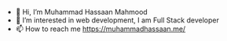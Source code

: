 - 👋 Hi, I’m Muhammad Hassaan Mahmood
- 👀 I’m interested in web development, I am Full Stack developer 
- 📫 How to reach me https://muhammadhassaan.me/

<!---
MuhammadHassaanMahmood5550/MuhammadHassaanMahmood5550 is a ✨ special ✨ repository because its `README.md` (this file) appears on your GitHub profile.
You can click the Preview link to take a look at your changes.
--->
